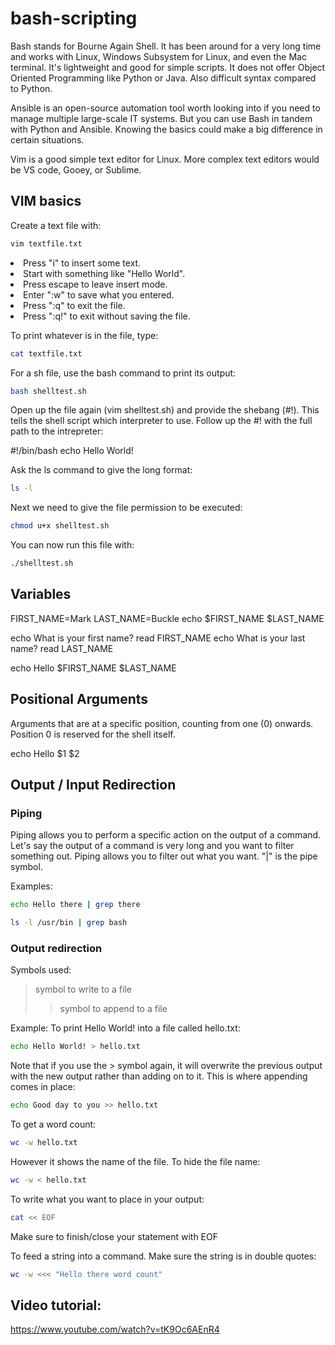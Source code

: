 # bash-scripting

Bash stands for Bourne Again Shell. It has been around for a very long time and
works with Linux, Windows Subsystem for Linux, and even the Mac terminal. It's
lightweight and good for simple scripts. It does not offer Object Oriented
Programming like Python or Java. Also difficult syntax compared to Python.

Ansible is an open-source automation tool worth looking into if you need to
manage multiple large-scale IT systems. But you can use Bash in tandem with
Python and Ansible. Knowing the basics could make a big difference in certain
situations.

Vim is a good simple text editor for Linux. More complex text editors would be
VS code, Gooey, or Sublime.

## VIM basics

Create a text file with:

```sh
vim textfile.txt
```

<li>Press "i" to insert some text.</li>
<li>Start with something like "Hello World". </li>
<li>Press escape to leave insert mode. </li>
<li>Enter ":w" to save what you entered. </li>
<li>Press ":q" to exit the file.</li>
<li>Press ":q!" to exit without saving the file.</li>

To print whatever is in the file, type:

```sh
cat textfile.txt
```

For a sh file, use the bash command to print its output:

```sh
bash shelltest.sh
```

Open up the file again (vim shelltest.sh) and provide the shebang (#!). This
tells the shell script which interpreter to use. Follow up the #! with the full
path to the intrepreter:

#!/bin/bash echo Hello World!

Ask the ls command to give the long format:

```sh
ls -l
```

Next we need to give the file permission to be executed:

```sh
chmod u+x shelltest.sh
```

You can now run this file with:

```sh
./shelltest.sh
```

## Variables

FIRST_NAME=Mark 
LAST_NAME=Buckle 
echo $FIRST_NAME $LAST_NAME

echo What is your first name?
read FIRST_NAME
echo What is your last name?
read LAST_NAME

echo Hello $FIRST_NAME $LAST_NAME

## Positional Arguments

Arguments that are at a specific position, counting from one (0) onwards. Position 0 is reserved for the shell itself.

echo Hello $1 $2

## Output / Input Redirection 

### Piping

Piping allows you to perform a specific action on the output of a command. Let's say the output of a command is very long and you want to filter something out. Piping allows you to filter out what you want. "|" is the pipe symbol.

Examples:
```sh
echo Hello there | grep there

ls -l /usr/bin | grep bash 
```
### Output redirection

Symbols used:
> symbol to write to a file
>> symbol to append to a file

Example:
To print Hello World! into a file called hello.txt:
```sh
echo Hello World! > hello.txt
```
Note that if you use the > symbol again, it will overwrite the previous output with the new output rather than adding on to it. 
This is where appending comes in place:
```sh
echo Good day to you >> hello.txt
```

To get a word count:
```sh
wc -w hello.txt
```
However it shows the name of the file. To hide the file name:
```sh
wc -w < hello.txt
```

To write what you want to place in your output:
```sh
cat << EOF
```
Make sure to finish/close your statement with EOF

To feed a string into a command. Make sure the string is in double quotes:
```sh
wc -w <<< "Hello there word count"
```
## Video tutorial:

https://www.youtube.com/watch?v=tK9Oc6AEnR4
